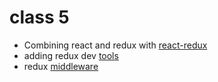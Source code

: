 # class 5

- Combining react and redux with [react-redux](https://react-redux.js.org/)
- adding redux dev [tools](https://github.com/zalmoxisus/redux-devtools-extension#installation)
- redux [middleware](https://redux.js.org/advanced/middleware#the-final-approach)
